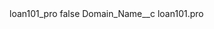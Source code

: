 <?xml version="1.0" encoding="UTF-8"?>
<CustomMetadata xmlns="http://soap.sforce.com/2006/04/metadata" xmlns:xsi="http://www.w3.org/2001/XMLSchema-instance" xmlns:xsd="http://www.w3.org/2001/XMLSchema">
    <label>loan101_pro</label>
    <protected>false</protected>
    <values>
        <field>Domain_Name__c</field>
        <value xsi:type="xsd:string">loan101.pro</value>
    </values>
</CustomMetadata>
